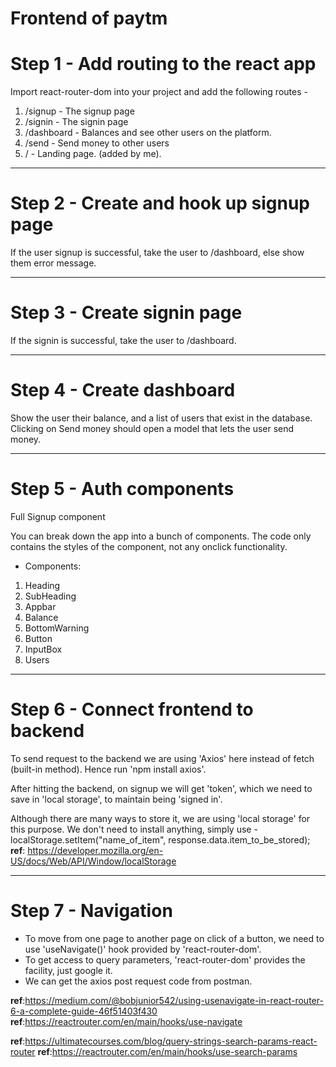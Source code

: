 # Frontend of paytm

# Step 1 - Add routing to the react app
Import react-router-dom into your project and add the following routes - 
1. /signup - The signup page
2. /signin - The signin page
3. /dashboard - Balances and see other users on the platform.
4. /send - Send money to other users
5. / - Landing page. (added by me).

--------------------------------------------------------------------------------------------------

# Step 2 - Create and hook up signup page
If the user signup is successful, take the user to /dashboard, else show them error message.

--------------------------------------------------------------------------------------------------

# Step 3 - Create signin page
If the signin is successful, take the user to /dashboard.

--------------------------------------------------------------------------------------------------

# Step 4 - Create dashboard
Show the user their balance, and a list of users that exist in the database.
Clicking on Send money should open a model that lets the user send money.

--------------------------------------------------------------------------------------------------

# Step 5 - Auth components
Full Signup component

You can break down the app into a bunch of components. The code only contains the styles of the component, not any onclick functionality.

- Components:

1. Heading
2. SubHeading
3. Appbar
4. Balance
5. BottomWarning
6. Button
7. InputBox
8. Users

--------------------------------------------------------------------------------------------------

# Step 6 - Connect frontend to backend
To send request to the backend we are using 'Axios' here instead of fetch (built-in method).
Hence run 'npm install axios'.

After hitting the backend, on signup we will get 'token', which we need to save in 'local storage', to maintain being 'signed in'.

Although there are many ways to store it, we are using 'local storage' for this purpose.
We don't need to install anything, simply use - localStorage.setItem("name_of_item", response.data.item_to_be_stored);
**ref**: https://developer.mozilla.org/en-US/docs/Web/API/Window/localStorage


--------------------------------------------------------------------------------------------------

# Step 7 - Navigation
- To move from one page to another page on click of a button, we need to use 'useNavigate()' hook provided by 'react-router-dom'.
- To get access to query parameters, 'react-router-dom' provides the facility, just google it.
- We can get the axios post request code from postman.
 
**ref**:https://medium.com/@bobjunior542/using-usenavigate-in-react-router-6-a-complete-guide-46f51403f430
**ref**:https://reactrouter.com/en/main/hooks/use-navigate

**ref**:https://ultimatecourses.com/blog/query-strings-search-params-react-router
**ref**:https://reactrouter.com/en/main/hooks/use-search-params